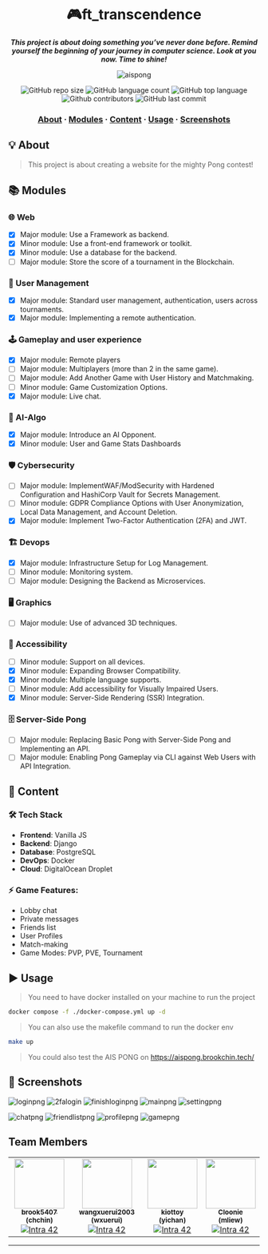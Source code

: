 <h1 align="center">
    🎮ft_transcendence
</h1>

<p align="center">
	<b><i>This project is about doing something you’ve never done before.
 Remind yourself the beginning of your journey in computer science.
 Look at you now. Time to shine!</i></b><br>
</p>

<p align="center">
  <image alt="aispong" src="files/aispong.gif"></image>
</p>

<p align="center">
	<img alt="GitHub repo size" src="https://img.shields.io/github/repo-size/brook5407/ft_transcendence">
	<img alt="GitHub language count" src="https://img.shields.io/github/languages/count/brook5407/ft_transcendence">
	<img alt="GitHub top language" src="https://img.shields.io/github/languages/top/brook5407/ft_transcendence">
	<img alt="Github contributors" src="https://img.shields.io/github/contributors/brook5407/ft_transcendence">
	<img alt="GitHub last commit" src="https://img.shields.io/github/last-commit/brook5407/ft_transcendence">
</p>

<h3 align="center">
	<a href="#-about">About</a>
	<span> · </span>
	<a href="#-modules">Modules</a>
	<span> · </span>
  	<a href="#-content">Content</a>
	<span> · </span>
	<a href="#-usage">Usage</a>
	<span> · </span>
	<a href="#-screenshots">Screenshots</a>

</h3>

## 💡 About

 > This project is about creating a website for the mighty Pong contest!

## 📚 Modules

### 🌐 Web
- [x] Major module: Use a Framework as backend.
- [x] Minor module: Use a front-end framework or toolkit.
- [x] Minor module: Use a database for the backend.
- [ ] Major module: Store the score of a tournament in the Blockchain.

### 👤 User Management
- [x] Major module: Standard user management, authentication, users across
tournaments.
- [x] Major module: Implementing a remote authentication.

### 🕹️ Gameplay and user experience
- [x] Major module: Remote players
- [ ] Major module: Multiplayers (more than 2 in the same game).
- [ ] Major module: Add Another Game with User History and Matchmaking.
- [ ] Minor module: Game Customization Options.
- [x] Major module: Live chat.

### 👾 AI-Algo
- [x] Major module: Introduce an AI Opponent.
- [x] Minor module: User and Game Stats Dashboards

### 🛡️ Cybersecurity
- [ ] Major module: ImplementWAF/ModSecurity with Hardened Configuration
and HashiCorp Vault for Secrets Management.
- [ ] Minor module: GDPR Compliance Options with User Anonymization, Local
Data Management, and Account Deletion.
- [x] Major module: Implement Two-Factor Authentication (2FA) and JWT.

### 🏗️ Devops
- [x] Major module: Infrastructure Setup for Log Management.
- [ ] Minor module: Monitoring system.
- [ ] Major module: Designing the Backend as Microservices.

### 🖥️ Graphics
- [ ] Major module: Use of advanced 3D techniques.

### 📲 Accessibility
- [ ] Minor module: Support on all devices.
- [x] Minor module: Expanding Browser Compatibility.
- [x] Minor module: Multiple language supports.
- [ ] Minor module: Add accessibility for Visually Impaired Users.
- [x] Minor module: Server-Side Rendering (SSR) Integration.

### 🗄️ Server-Side Pong
- [ ] Major module: Replacing Basic Pong with Server-Side Pong and Implementing
an API.
- [ ] Major module: Enabling Pong Gameplay via CLI against Web Users with
API Integration.

## 🚀 Content

### 🛠️ Tech Stack

- **Frontend**: Vanilla JS
- **Backend**: Django
- **Database**: PostgreSQL
- **DevOps**: Docker
- **Cloud**: DigitalOcean Droplet

### ⚡ Game Features:
- Lobby chat
- Private messages
- Friends list
- User Profiles
- Match-making
- Game Modes: PVP, PVE, Tournament

## ▶️ Usage

>  You need to have docker installed on your machine to run the project <br>

```bash
docker compose -f ./docker-compose.yml up -d
```
>  You can also use the makefile command to run the docker env <br>
    
```bash
make up
```

> You could also test the AIS PONG on https://aispong.brookchin.tech/

## 📸 Screenshots

![loginpng](files/login.png)
![2falogin](files/2falogin.png)
![finishloginpng](files/signin.png)
![mainpng](files/main.png)
![settingpng](files/setting.png)

![chatpng](files/chat.png)
![friendlistpng](files/friendlist.png)
![profilepng](files/profile.png)
![gamepng](files/pong.png)

## Team Members

<table>
  <tr>
    <td align="center"><a href="https://github.com/brook5407/"><img src="https://avatars.githubusercontent.com/u/100013115?v=4" width="100px;" alt=""/><br /><sub><b>brook5407 (chchin)</b></sub></a><br /><a href="https://profile.intra.42.fr/users/chchin" title="Intra 42"><img src="https://img.shields.io/badge/KL-FFFFFF?style=plastic&logo=42&logoColor=000000" alt="Intra 42"/></a></td>
    <td align="center"><a href="https://github.com/wangxuerui2003/"><img src="https://avatars.githubusercontent.com/u/69043064?v=4" width="100px;" alt=""/><br /><sub><b>wangxuerui2003 (wxuerui)</b></sub></a><br /><a href="https://profile.intra.42.fr/users/wxuerui" title="Intra 42"><img src="https://img.shields.io/badge/KL-FFFFFF?style=plastic&logo=42&logoColor=000000" alt="Intra 42"/></a></td>
    <td align="center"><a href="https://github.com/kiottoy/"><img src="https://avatars.githubusercontent.com/u/124850470?v=4" width="100px;" alt=""/><br /><sub><b>kiottoy (yichan)</b></sub></a><br /><a href="https://profile.intra.42.fr/users/yichan" title="Intra 42"><img src="https://img.shields.io/badge/KL-FFFFFF?style=plastic&logo=42&logoColor=000000" alt="Intra 42"/></a></td>
    <td align="center"><a href="https://github.com/Cloonie/"><img src="https://avatars.githubusercontent.com/u/104150554?v=4" width="100px;" alt=""/><br /><sub><b>Cloonie (mliew)</b></sub></a><br /><a href="https://profile.intra.42.fr/users/mliew" title="Intra 42"><img src="https://img.shields.io/badge/KL-FFFFFF?style=plastic&logo=42&logoColor=000000" alt="Intra 42"/></a></td>
  </tr>
</table>

- - -
